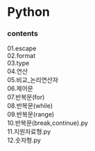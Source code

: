# Python

<h3>contents</h3>
01.escape<br>
02.format<br>
03.type<br>
04.연산<br>
05.비교_논리연산자<br>
06.제어문<br>
07.반복문(for)<br>
08.반복문(while)<br>
09.반복문(range)<br>
10.반복문(break,continue).py<br>
11.지원자료형.py<br>
12.숫자형.py
